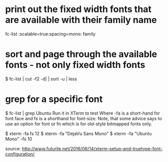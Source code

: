 # print out the fixed width fonts that are available with their family name
fc-list :scalable=true:spacing=mono: family

# sort and page through the available fonts - not only fixed width fonts
$ fc-list | cut -f2 -d| | sort -u | less

# grep for a specific font
$ fc-list | grep Ubuntu
Run it in XTerm to test
Where -fa is a short-hand for font face and fs is a shorthand for font-size. Note, that some advice says to use an option for font or fn which is for old-style bitmapped fonts only.

$ xterm -fa <truetype font> fs 12
$ xterm -fa "DejaVu Sans Mono"
$ xterm -fa "Ubuntu Mono" -fs 10


source: http://www.futurile.net/2016/06/14/xterm-setup-and-truetype-font-configuration/
